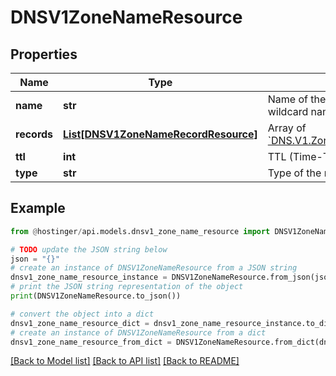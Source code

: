 # DNSV1ZoneNameResource


## Properties

Name | Type | Description | Notes
------------ | ------------- | ------------- | -------------
**name** | **str** | Name of the record (use &#x60;@&#x60; for wildcard name) | [optional] 
**records** | [**List[DNSV1ZoneNameRecordResource]**](DNSV1ZoneNameRecordResource.md) | Array of [&#x60;DNS.V1.Zone.NameRecordResource&#x60;](#model/dnsv1zonenamerecordresource) | [optional] 
**ttl** | **int** | TTL (Time-To-Live) of the record | [optional] 
**type** | **str** | Type of the record | [optional] 

## Example

```python
from @hostinger/api.models.dnsv1_zone_name_resource import DNSV1ZoneNameResource

# TODO update the JSON string below
json = "{}"
# create an instance of DNSV1ZoneNameResource from a JSON string
dnsv1_zone_name_resource_instance = DNSV1ZoneNameResource.from_json(json)
# print the JSON string representation of the object
print(DNSV1ZoneNameResource.to_json())

# convert the object into a dict
dnsv1_zone_name_resource_dict = dnsv1_zone_name_resource_instance.to_dict()
# create an instance of DNSV1ZoneNameResource from a dict
dnsv1_zone_name_resource_from_dict = DNSV1ZoneNameResource.from_dict(dnsv1_zone_name_resource_dict)
```
[[Back to Model list]](../README.md#documentation-for-models) [[Back to API list]](../README.md#documentation-for-api-endpoints) [[Back to README]](../README.md)



